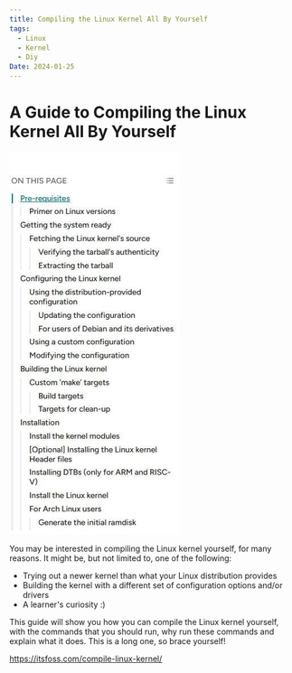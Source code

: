 ```yaml
---
title: Compiling the Linux Kernel All By Yourself
tags:
  - Linux
  - Kernel
  - Diy
Date: 2024-01-25
---
```

# A Guide to Compiling the Linux Kernel All By Yourself
![](../_asset/2024-01-25_compilinglinuxKernel_image_1.jpg)

You may be interested in compiling the Linux kernel yourself, for many reasons. It might be, but not limited to, one of the following:

- Trying out a newer kernel than what your Linux distribution provides
- Building the kernel with a different set of configuration options and/or drivers
- A learner's curiosity :)

This guide will show you how you can compile the Linux kernel yourself, with the commands that you should run, why run these commands and explain what it does. This is a long one, so brace yourself!

<https://itsfoss.com/compile-linux-kernel/>

